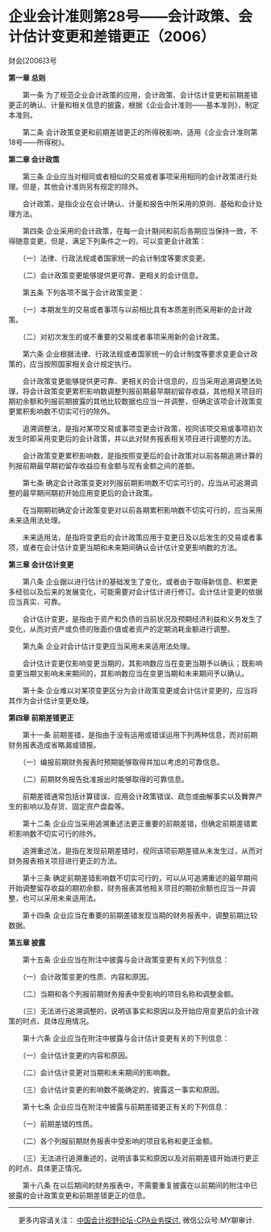 ﻿企业会计准则第28号——会计政策、会计估计变更和差错更正（2006）
==================================

财会\[2006\]3号

**第一章 总则**

　　第一条 为了规范企业会计政策的应用，会计政策、会计估计变更和前期差错更正的确认、计量和相关信息的披露，根据《企业会计准则——基本准则》，制定本准则。

　　第二条 会计政策变更和前期差错更正的所得税影响，适用《企业会计准则第18号——所得税》。

**第二章 会计政策**

　　第三条 企业应当对相同或者相似的交易或者事项采用相同的会计政策进行处理。但是，其他会计准则另有规定的除外。

　　会计政策，是指企业在会计确认、计量和报告中所采用的原则、基础和会计处理方法。

　　第四条 企业采用的会计政策，在每一会计期间和前后各期应当保持一致，不得随意变更。但是，满足下列条件之一的，可以变更会计政策：

　　（一）法律、行政法规或者国家统一的会计制度等要求变更。

　　（二）会计政策变更能够提供更可靠、更相关的会计信息。

　　第五条 下列各项不属于会计政策变更：

　　（一）本期发生的交易或者事项与以前相比具有本质差别而采用新的会计政策。

　　（二）对初次发生的或不重要的交易或者事项采用新的会计政策。

　　第六条 企业根据法律、行政法规或者国家统一的会计制度等要求变更会计政策的，应当按照国家相关会计规定执行。

　　会计政策变更能够提供更可靠、更相关的会计信息的，应当采用追溯调整法处理，将会计政策变更累积影响数调整列报前期最早期初留存收益，其他相关项目的期初余额和列报前期披露的其他比较数据也应当一并调整，但确定该项会计政策变更累积影响数不切实可行的除外。

　　追溯调整法，是指对某项交易或事项变更会计政策，视同该项交易或事项初次发生时即采用变更后的会计政策，并以此对财务报表相关项目进行调整的方法。

　　会计政策变更累积影响数，是指按照变更后的会计政策对以前各期追溯计算的列报前期最早期初留存收益应有金额与现有金额之间的差额。

　　第七条 确定会计政策变更对列报前期影响数不切实可行的，应当从可追溯调整的最早期间期初开始应用变更后的会计政策。

　　在当期期初确定会计政策变更对以前各期累积影响数不切实可行的，应当采用未来适用法处理。

　　未来适用法，是指将变更后的会计政策应用于变更日及以后发生的交易或者事项，或者在会计估计变更当期和未来期间确认会计估计变更影响数的方法。

**第三章 会计估计变更**

　　第八条 企业据以进行估计的基础发生了变化，或者由于取得新信息、积累更多经验以及后来的发展变化，可能需要对会计估计进行修订。会计估计变更的依据应当真实、可靠。

　　会计估计变更，是指由于资产和负债的当前状况及预期经济利益和义务发生了变化，从而对资产或负债的账面价值或者资产的定期消耗金额进行调整。

　　第九条 企业对会计估计变更应当采用未来适用法处理。

　　会计估计变更仅影响变更当期的，其影响数应当在变更当期予以确认；既影响变更当期又影响未来期间的，其影响数应当在变更当期和未来期间予以确认。

　　第十条 企业难以对某项变更区分为会计政策变更或会计估计变更的，应当将其作为会计估计变更处理。

**第四章 前期差错更正**

　　第十一条 前期差错，是指由于没有运用或错误运用下列两种信息，而对前期财务报表造成省略漏或错报。

　　（一）编报前期财务报表时预期能够取得并加以考虑的可靠信息。

　　（二）前期财务报告批准报出时能够取得的可靠信息。

　　前期差错通常包括计算错误、应用会计政策错误、疏忽或曲解事实以及舞弊产生的影响以及存货、固定资产盘盈等。

　　第十二条 企业应当采用追溯重述法更正重要的前期差错，但确定前期差错累积影响数不切实可行的除外。

　　追溯重述法，是指在发现前期差错时，视同该项前期差错从未发生过，从而对财务报表相关项目进行更正的方法。

　　第十三条 确定前期差错影响数不切实可行的，可以从可追溯重述的最早期间开始调整留存收益的期初余额，财务报表其他相关项目的期初余额也应当一并调整，也可以采用未来适用法。

　　第十四条 企业应当在重要的前期差错发现当期的财务报表中，调整前期比较数据。

**第五章 披露**

　　第十五条 企业应当在附注中披露与会计政策变更有关的下列信息：

　　（一）会计政策变更的性质、内容和原因。

　　（二）当期和各个列报前期财务报表中受影响的项目名称和调整金额。

　　（三）无法进行追溯调整的，说明该事实和原因以及开始应用变更后的会计政策的时点、具体应用情况。

　　第十六条 企业应当在附注中披露与会计估计变更有关的下列信息：

　　（一）会计估计变更的内容和原因。

　　（二）会计估计变更对当期和未来期间的影响数。

　　（三）会计估计变更的影响数不能确定的，披露这一事实和原因。

　　第十七条 企业应当在附注中披露与前期差错更正有关的下列信息：

　　（一）前期差错的性质。

　　（二）各个列报前期财务报表中受影响的项目名称和更正金额。

　　（三）无法进行追溯重述的，说明该事实和原因以及对前期差错开始进行更正的时点、具体更正情况。

　　第十八条 在以后期间的财务报表中，不需要重复披露在以前期间的附注中已披露的会计政策变更和前期差错更正的信息。

* * *

     更多内容请关注： [中国会计视野论坛-CPA业务探讨.](https://bbs.esnai.com/thread-5354530-1-3.html) 微信公众号:MY聊审计.